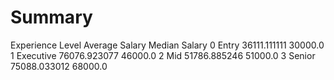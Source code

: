 # Summary

  Experience Level  Average Salary  Median Salary
0            Entry    36111.111111        30000.0
1        Executive    76076.923077        46000.0
2              Mid    51786.885246        51000.0
3           Senior    75088.033012        68000.0
